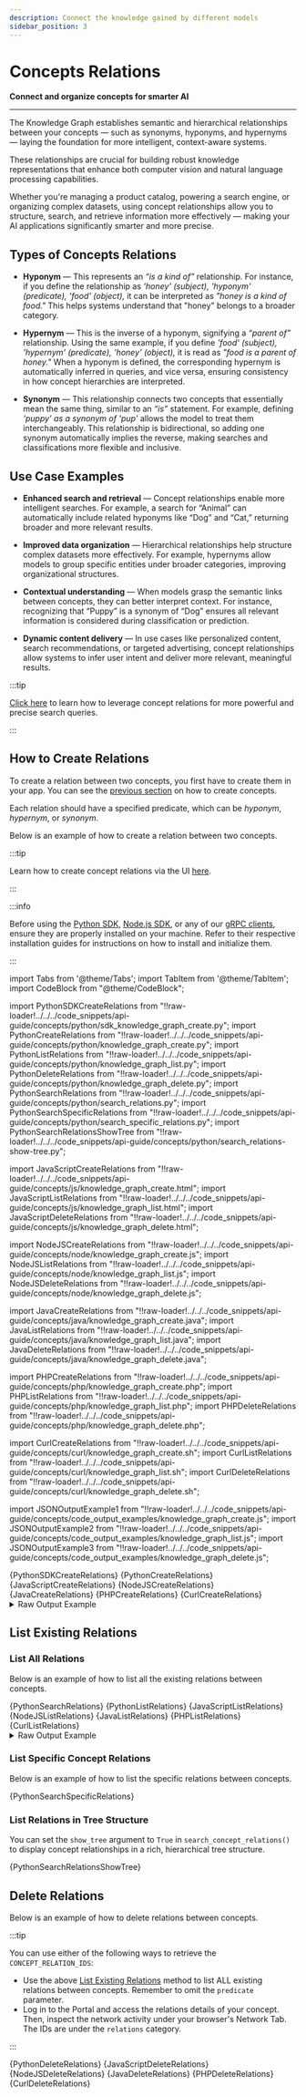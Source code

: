 ```yaml
---
description: Connect the knowledge gained by different models
sidebar_position: 3
---
```


# Concepts Relations

**Connect and organize concepts for smarter AI**
<hr />

The Knowledge Graph establishes semantic and hierarchical relationships between your concepts — such as synonyms, hyponyms, and hypernyms — laying the foundation for more intelligent, context-aware systems.

These relationships are crucial for building robust knowledge representations that enhance both computer vision and natural language processing capabilities.

Whether you're managing a product catalog, powering a search engine, or organizing complex datasets, using concept relationships allow you to structure, search, and retrieve information more effectively — making your AI applications significantly smarter and more precise.

## Types of Concepts Relations

- **Hyponym** — This represents an _“is a kind of”_ relationship. For instance, if you define the relationship as _'honey' (subject), 'hyponym' (predicate), 'food' (object),_ it can be interpreted as _"honey is a kind of food."_ This helps systems understand that "honey" belongs to a broader category.

- **Hypernym** — This is the inverse of a hyponym, signifying a _“parent of”_ relationship. Using the same example, if you define _'food' (subject), 'hypernym' (predicate), 'honey' (object),_ it is read as _"food is a parent of honey."_  When a hyponym is defined, the corresponding hypernym is automatically inferred in queries, and vice versa, ensuring consistency in how concept hierarchies are interpreted.

- **Synonym** — This relationship connects two concepts that essentially mean the same thing, similar to an _“is”_ statement. For example, defining _'puppy' as a synonym of 'pup'_ allows the model to treat them interchangeably. This relationship is bidirectional, so adding one synonym automatically implies the reverse, making searches and classifications more flexible and inclusive.

## Use Case Examples

- **Enhanced search and retrieval** — Concept relationships enable more intelligent searches. For example, a search for “Animal” can automatically include related hyponyms like “Dog” and “Cat,” returning broader and more relevant results.

- **Improved data organization** — Hierarchical relationships help structure complex datasets more effectively. For example, hypernyms allow models to group specific entities under broader categories, improving organizational structures.

- **Contextual understanding** — When models grasp the semantic links between concepts, they can better interpret context. For instance, recognizing that “Puppy” is a synonym of “Dog” ensures all relevant information is considered during classification or prediction.

- **Dynamic content delivery** — In use cases like personalized content, search recommendations, or targeted advertising, concept relationships allow systems to infer user intent and deliver more relevant, meaningful results.

:::tip

[Click here](https://docs.clarifai.com/create-manage/search/api/rank#search-by-concepts) to learn how to leverage concept relations for more powerful and precise search queries.

:::

## How to Create Relations

To create a relation between two concepts, you first have to create them in your app. You can see the  [previous section](../concepts/create.md) on how to create concepts.

Each relation should have a specified predicate, which can be _hyponym_, _hypernym_, or _synonym_.

Below is an example of how to create a relation between two concepts. 

:::tip

Learn how to create concept relations via the UI [here](https://docs.clarifai.com/create-manage/labeling/ui/create#update-annotations). 

:::


:::info

Before using the [Python SDK](https://docs.clarifai.com/additional-resources/api-overview/python-sdk), [Node.js SDK](https://docs.clarifai.com/additional-resources/api-overview/nodejs-sdk), or any of our [gRPC clients](https://docs.clarifai.com/additional-resources/api-overview/grpc-clients), ensure they are properly installed on your machine. Refer to their respective installation guides for instructions on how to install and initialize them.

:::

import Tabs from '@theme/Tabs';
import TabItem from '@theme/TabItem';
import CodeBlock from "@theme/CodeBlock";

import PythonSDKCreateRelations from "!!raw-loader!../../../code_snippets/api-guide/concepts/python/sdk_knowledge_graph_create.py";
import PythonCreateRelations from "!!raw-loader!../../../code_snippets/api-guide/concepts/python/knowledge_graph_create.py";
import PythonListRelations from "!!raw-loader!../../../code_snippets/api-guide/concepts/python/knowledge_graph_list.py";
import PythonDeleteRelations from "!!raw-loader!../../../code_snippets/api-guide/concepts/python/knowledge_graph_delete.py";
import PythonSearchRelations from "!!raw-loader!../../../code_snippets/api-guide/concepts/python/search_relations.py";
import PythonSearchSpecificRelations from "!!raw-loader!../../../code_snippets/api-guide/concepts/python/search_specific_relations.py";
import PythonSearchRelationsShowTree from "!!raw-loader!../../../code_snippets/api-guide/concepts/python/search_relations-show-tree.py";

import JavaScriptCreateRelations from "!!raw-loader!../../../code_snippets/api-guide/concepts/js/knowledge_graph_create.html";
import JavaScriptListRelations from "!!raw-loader!../../../code_snippets/api-guide/concepts/js/knowledge_graph_list.html";
import JavaScriptDeleteRelations from "!!raw-loader!../../../code_snippets/api-guide/concepts/js/knowledge_graph_delete.html";

import NodeJSCreateRelations from "!!raw-loader!../../../code_snippets/api-guide/concepts/node/knowledge_graph_create.js";
import NodeJSListRelations from "!!raw-loader!../../../code_snippets/api-guide/concepts/node/knowledge_graph_list.js";
import NodeJSDeleteRelations from "!!raw-loader!../../../code_snippets/api-guide/concepts/node/knowledge_graph_delete.js";

import JavaCreateRelations from "!!raw-loader!../../../code_snippets/api-guide/concepts/java/knowledge_graph_create.java";
import JavaListRelations from "!!raw-loader!../../../code_snippets/api-guide/concepts/java/knowledge_graph_list.java";
import JavaDeleteRelations from "!!raw-loader!../../../code_snippets/api-guide/concepts/java/knowledge_graph_delete.java";

import PHPCreateRelations from "!!raw-loader!../../../code_snippets/api-guide/concepts/php/knowledge_graph_create.php";
import PHPListRelations from "!!raw-loader!../../../code_snippets/api-guide/concepts/php/knowledge_graph_list.php";
import PHPDeleteRelations from "!!raw-loader!../../../code_snippets/api-guide/concepts/php/knowledge_graph_delete.php";

import CurlCreateRelations from "!!raw-loader!../../../code_snippets/api-guide/concepts/curl/knowledge_graph_create.sh";
import CurlListRelations from "!!raw-loader!../../../code_snippets/api-guide/concepts/curl/knowledge_graph_list.sh";
import CurlDeleteRelations from "!!raw-loader!../../../code_snippets/api-guide/concepts/curl/knowledge_graph_delete.sh";

import JSONOutputExample1 from "!!raw-loader!../../../code_snippets/api-guide/concepts/code_output_examples/knowledge_graph_create.js";
import JSONOutputExample2 from "!!raw-loader!../../../code_snippets/api-guide/concepts/code_output_examples/knowledge_graph_list.js";
import JSONOutputExample3 from "!!raw-loader!../../../code_snippets/api-guide/concepts/code_output_examples/knowledge_graph_delete.js";

<Tabs>

<TabItem value="python" label="Python SDK">
    <CodeBlock className="language-python">{PythonSDKCreateRelations}</CodeBlock>
</TabItem>

<TabItem value="python2" label="Python (gRPC)">
    <CodeBlock className="language-python">{PythonCreateRelations}</CodeBlock>
</TabItem>

<TabItem value="js_rest" label="JavaScript (REST)">
    <CodeBlock className="language-javascript">{JavaScriptCreateRelations}</CodeBlock>
</TabItem>

<TabItem value="nodejs" label="Node.js (gRPC)">
    <CodeBlock className="language-javascript">{NodeJSCreateRelations}</CodeBlock>
</TabItem>

<TabItem value="java" label="Java (gRPC)">
    <CodeBlock className="language-java">{JavaCreateRelations}</CodeBlock>
</TabItem>

<TabItem value="php" label="PHP (gRPC)">
    <CodeBlock className="language-php">{PHPCreateRelations}</CodeBlock>
</TabItem>

<TabItem value="curl" label="cURL">
    <CodeBlock className="language-bash">{CurlCreateRelations}</CodeBlock>
</TabItem>

</Tabs>

<details>
  <summary>Raw Output Example</summary>
    <CodeBlock className="language-js">{JSONOutputExample1}</CodeBlock>
</details>

## List Existing Relations

### List All Relations

Below is an example of how to list all the existing relations between concepts. 

<Tabs>

<TabItem value="python" label="Python SDK">
    <CodeBlock className="language-python">{PythonSearchRelations}</CodeBlock>
</TabItem>

<TabItem value="python2" label="Python (gRPC)">
    <CodeBlock className="language-python">{PythonListRelations}</CodeBlock>
</TabItem>

<TabItem value="js_rest" label="JavaScript (REST)">
    <CodeBlock className="language-javascript">{JavaScriptListRelations}</CodeBlock>
</TabItem>

<TabItem value="nodejs" label="Node.js (gRPC)">
    <CodeBlock className="language-javascript">{NodeJSListRelations}</CodeBlock>
</TabItem>

<TabItem value="java" label="Java (gRPC)">
    <CodeBlock className="language-java">{JavaListRelations}</CodeBlock>
</TabItem>

<TabItem value="php" label="PHP (gRPC)">
    <CodeBlock className="language-php">{PHPListRelations}</CodeBlock>
</TabItem>

<TabItem value="curl" label="cURL">
    <CodeBlock className="language-bash">{CurlListRelations}</CodeBlock>
</TabItem>

</Tabs>

<details>
  <summary>Raw Output Example</summary>
    <CodeBlock className="language-js">{JSONOutputExample2}</CodeBlock>
</details>

### List Specific Concept Relations

Below is an example of how to list the specific relations between concepts. 

<Tabs>

<TabItem value="python" label="Python SDK">
    <CodeBlock className="language-python">{PythonSearchSpecificRelations}</CodeBlock>
</TabItem>

</Tabs>

### List Relations in Tree Structure

You can set the `show_tree` argument to `True` in `search_concept_relations()` to display concept relationships in a rich, hierarchical tree structure.

<Tabs>

<TabItem value="python" label="Python SDK">
    <CodeBlock className="language-python">{PythonSearchRelationsShowTree}</CodeBlock>
</TabItem>

</Tabs>

## Delete Relations

Below is an example of how to delete relations between concepts. 

:::tip

You can use either of the following ways to retrieve the `CONCEPT_RELATION_IDS`:

- Use the above [List Existing Relations](https://docs.clarifai.com/api-guide/concepts/knowledge_graph#list-existing-relations) method to list ALL existing relations between concepts. Remember to omit the `predicate` parameter. 
- Log in to the Portal and access the relations details of your concept. Then, inspect the network activity under your browser's Network Tab. The IDs are under the `relations` category. 

:::

<Tabs>

<TabItem value="python" label="Python (gRPC)">
    <CodeBlock className="language-python">{PythonDeleteRelations}</CodeBlock>
</TabItem>

<TabItem value="js_rest" label="JavaScript (REST)">
    <CodeBlock className="language-javascript">{JavaScriptDeleteRelations}</CodeBlock>
</TabItem>

<TabItem value="nodejs" label="Node.js (gRPC)">
    <CodeBlock className="language-javascript">{NodeJSDeleteRelations}</CodeBlock>
</TabItem>

<TabItem value="java" label="Java (gRPC)">
    <CodeBlock className="language-java">{JavaDeleteRelations}</CodeBlock>
</TabItem>

<TabItem value="php" label="PHP (gRPC)">
    <CodeBlock className="language-php">{PHPDeleteRelations}</CodeBlock>
</TabItem>

<TabItem value="curl" label="cURL">
    <CodeBlock className="language-bash">{CurlDeleteRelations}</CodeBlock>
</TabItem>

</Tabs>

